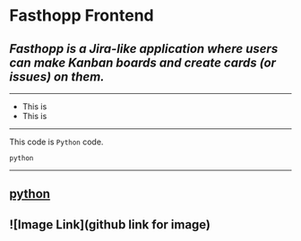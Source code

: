# **Fasthopp Frontend**

## _Fasthopp is a Jira-like application where users can make Kanban boards and create cards (or issues) on them._
---
- This is
- This is
---
This code is `Python` code.
```
python
```
----
## [python](https://www.youtube.com/watch?v=Nj87GEXxhjc)

![Image Link](github link for image)
---
